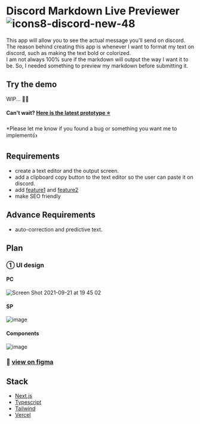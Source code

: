 # Discord Markdown Live Previewer ![icons8-discord-new-48](https://user-images.githubusercontent.com/48965717/134352174-d93b76f9-fab1-47e7-a18f-70c911fa0d0d.png) 
This app will allow you to see the actual message you'll send on discord.  
The reason behind creating this app is whenever I want to format my text on discord, such as making the text bold or colorized.<br>
I am not always 100% sure if the markdown will output the way I want it to be. So, I needed something to preview my markdown before submitting it. 

## Try the demo
WIP... 💪🥺 <br>
#### Can't wait? [Here is the latest prototype ⭐️](https://discord-markdown-live-previewer.vercel.app/)<br>
*Please let me know if you found a bug or something you want me to implement👍

## Requirements
- create a text editor and the output screen. 
- add a clipboard copy button to the text editor so the user can paste it on discord.
- add [feature1](https://support.discord.com/hc/en-us/articles/210298617-Markdown-Text-101-Chat-Formatting-Bold-Italic-Underline-) and [feature2](https://www.writebots.com/discord-text-formatting/)
- make SEO friendly

## Advance Requirements
- auto-correction and predictive text. 

## Plan

### ① UI design

#### PC
![Screen Shot 2021-09-21 at 19 45 02](https://user-images.githubusercontent.com/48965717/134348646-f6677dfa-c147-4192-8e4f-bd151333ed7b.png)
#### SP
![image](https://user-images.githubusercontent.com/48965717/134349138-5d1dd040-1bc3-4df9-8c19-7154a1618f62.png)

#### Components
![image](https://user-images.githubusercontent.com/48965717/134363754-2bd49d76-fa38-4efa-8cae-4c8da8ac9ca8.png)

### 🎨 [view on figma](https://www.figma.com/file/0sEeUFEWUzp7RvkNsGXQDy/Untitled?node-id=0%3A1)

## Stack

- [Next.js](https://nextjs.org/)
- [Typescript](https://www.typescriptlang.org/) 
- [Tailwind](https://tailwindcss.com/)
- [Vercel](https://vercel.com/)
